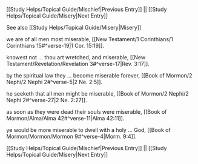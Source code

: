 [[Study Helps/Topical Guide/Mischief|Previous Entry]]  ||  [[Study Helps/Topical Guide/Misery|Next Entry]]

 See also [[Study Helps/Topical Guide/Misery|Misery]]

 we are of all men most miserable, [[New Testament/1 Corinthians/1 Corinthians 15#^verse-19|1 Cor. 15:19]].

 knowest not ... thou art wretched, and miserable, [[New Testament/Revelation/Revelation 3#^verse-17|Rev. 3:17]].

 by the spiritual law they ... become miserable forever, [[Book of Mormon/2 Nephi/2 Nephi 2#^verse-5|2 Ne. 2:5]].

 he seeketh that all men might be miserable, [[Book of Mormon/2 Nephi/2 Nephi 2#^verse-27|2 Ne. 2:27]].

 as soon as they were dead their souls were miserable, [[Book of Mormon/Alma/Alma 42#^verse-11|Alma 42:11]].

 ye would be more miserable to dwell with a holy ... God, [[Book of Mormon/Mormon/Mormon 9#^verse-4|Morm. 9:4]].

[[Study Helps/Topical Guide/Mischief|Previous Entry]]  ||  [[Study Helps/Topical Guide/Misery|Next Entry]]